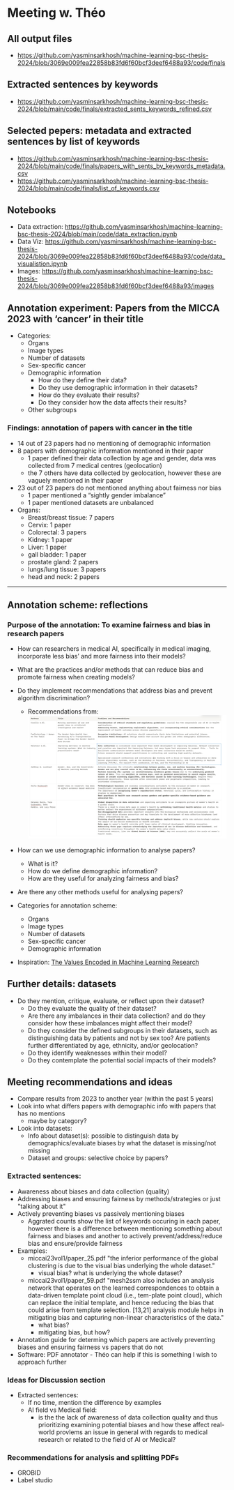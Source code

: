 
# Meeting w. Théo

## All output files
* https://github.com/yasminsarkhosh/machine-learning-bsc-thesis-2024/blob/3069e009fea22858b83fd6f60bcf3deef6488a93/code/finals
## Extracted sentences by keywords
* https://github.com/yasminsarkhosh/machine-learning-bsc-thesis-2024/blob/main/code/finals/extracted_sents_keywords_refined.csv
## Selected pepers: metadata and extracted sentences by list of keywords
* https://github.com/yasminsarkhosh/machine-learning-bsc-thesis-2024/blob/main/code/finals/papers_with_sents_by_keywords_metadata.csv
* https://github.com/yasminsarkhosh/machine-learning-bsc-thesis-2024/blob/main/code/finals/list_of_keywords.csv

## Notebooks
* Data extraction: https://github.com/yasminsarkhosh/machine-learning-bsc-thesis-2024/blob/main/code/data_extraction.ipynb 
* Data Viz: https://github.com/yasminsarkhosh/machine-learning-bsc-thesis-2024/blob/3069e009fea22858b83fd6f60bcf3deef6488a93/code/data_visualistion.ipynb
* Images: https://github.com/yasminsarkhosh/machine-learning-bsc-thesis-2024/blob/3069e009fea22858b83fd6f60bcf3deef6488a93/images

## Annotation experiment: Papers from the MICCA 2023 with ‘cancer’ in their title
* Categories: 
  * Organs
  * Image types
  * Number of datasets
  * Sex-specific cancer
  * Demographic information
    - How do they define their data?
    - Do they use demographic information in their datasets?
    - How do they evaluate their results?
    - Do they consider how the data affects their results?
  * Other subgroups

### Findings: annotation of papers with cancer in the title
* 14 out of 23 papers had no mentioning of demographic information
* 8 papers with demographic information mentioned in their paper
  - 1 paper defined their data collection by age and gender, data was collected from 7 medical centres (geolocation)
  - the 7 others have data collected by geolocation, however these are vaguely mentioned in their paper
* 23 out of 23 papers do not mentioned anything about fairness nor bias
  - 1 paper mentioned a “sightly gender imbalance”
  - 1 paper mentioned datasets are unbalanced
* Organs:
  - Breast/breast tissue: 7 papers
  - Cervix: 1 paper
  - Colorectal: 3 papers
  - Kidney: 1 paper
  - Liver: 1 paper
  - gall bladder: 1 paper
  - prostate gland: 2 papers
  - lungs/lung tissue: 3 papers
  - head and neck: 2 papers

***
## Annotation scheme: reflections
### Purpose of the annotation: To examine fairness and bias in research papers
* How can researchers in medical AI, specifically in medical imaging, incorporate less bias’ and more fairness into their models?
* What are the practices and/or methods that can reduce bias and promote fairness when creating models?
* Do they implement recommendations that address bias and prevent algorithm discrimination?
  * Recommendations from:
  ![alt text](images/image.png)

* How can we use demographic information to analyse papers?
    * What is it?
    * How do we define demographic information?
    * How are they useful for analyzing fairness and bias?
* Are there any other methods useful for analysing papers?
* Categories for annotation scheme: 
  * Organs
  * Image types
  * Number of datasets
  * Sex-specific cancer
  * Demographic information

* Inspiration: [The Values Encoded in Machine Learning Research](https://www.notion.so/The-Values-Encoded-in-Machine-Learning-Research-f2d9f2ce77a442f6bddfaaeaa4446f8e?pvs=21)
    
## Further details: datasets
* Do they mention, critique, evaluate, or reflect upon their dataset?
  - Do they evaluate the quality of their dataset?
  - Are there any imbalances in their data collection? and do they consider how these imbalances might affect their model?
  - Do they consider the defined subgroups in their datasets, such as distinguishing data by patients and not by sex too? Are patients further differentiated by age, ethnicity, and/or geolocation?
  - Do they identify weaknesses within their model?
  - Do they contemplate the potential social impacts of their models?

## Meeting recommendations and ideas
* Compare results from 2023 to another year (within the past 5 years)
* Look into what differs papers with demographic info with papers that has no mentions 
  * maybe by category?
* Look into datasets:
  * Info about dataset(s): possible to distinguish data by demographics/evaluate biases by what the dataset is missing/not missing 
  * Dataset and groups: selective choice by papers?
### Extracted sentences:
  * Awareness about biases and data collection (quality) 
  * Addressing biases and ensuring fairness by methods/strategies or just "talking about it"
  * Actively preventing biases vs passively mentioning biases
    * Aggrated counts show the list of keywords occuring in each paper, however there is a difference between mentioning something about fairness and biases and another to actively prevent/address/reduce bias and ensure/provide fairness 
  * Examples: 
    * miccai23vol1/paper_25.pdf "the inferior performance of the global clustering is due to the visual bias underlying the whole dataset." 
      * visual bias? what is underlying the whole dataset?
    * miccai23vol1/paper_59.pdf "mesh2ssm also includes an analysis network that operates on the learned correspondences to obtain a data-driven
    template point cloud (i.e., tem-plate point cloud), which can replace the initial template, and hence reducing the bias that could arise from template selection. [13,21] analysis module helps in mitigating bias and capturing non-linear characteristics of the data."
      * what bias?
      * mitigating bias, but how?
  * Annotation guide for determing which papers are actively preventing biases and ensuring fairness vs papers that do not
  * Software: PDF annotator - Théo can help if this is something I wish to approach further
### Ideas for Discussion section
* Extracted sentences:
  * If no time, mention the difference by examples
  * AI field vs Medical field: 
    * is the the lack of awareness of data collection quality and thus prioritizing examining potential biases and how these affect real-world provlems an issue in general with regards to medical research or related to the field of AI or Medical? 
### Recommendations for analysis and splitting PDFs
  * GROBID
  * Label studio




